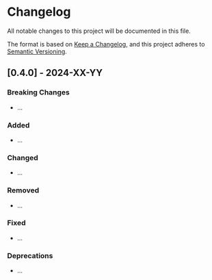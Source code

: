 # Changelog
All notable changes to this project will be documented in this file.

The format is based on [Keep a Changelog](https://keepachangelog.com/en/1.0.0/),
and this project adheres to [Semantic Versioning](https://semver.org/spec/v2.0.0.html).

## [0.4.0] - 2024-XX-YY
### Breaking Changes
- ...

### Added
- ...

### Changed
- ...

### Removed
- ...

### Fixed
- ...

### Deprecations
- ...
